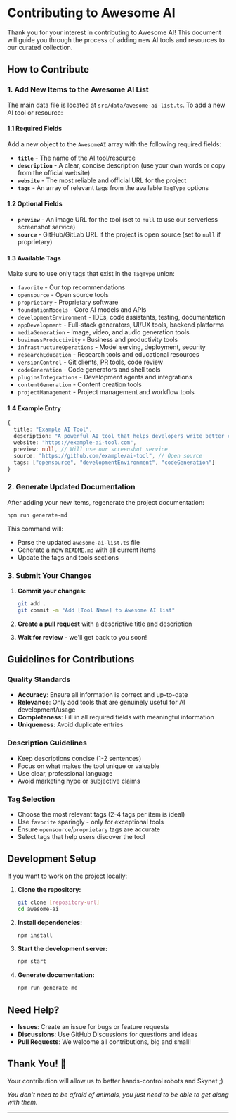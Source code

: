 # Contributing to Awesome AI

Thank you for your interest in contributing to Awesome AI! This document will guide you through the process of adding new AI tools and resources to our curated collection.

## How to Contribute

### 1. Add New Items to the Awesome AI List

The main data file is located at `src/data/awesome-ai-list.ts`. To add a new AI tool or resource:

#### 1.1 Required Fields

Add a new object to the `AwesomeAI` array with the following required fields:

- **`title`** - The name of the AI tool/resource
- **`description`** - A clear, concise description (use your own words or copy from the official website)
- **`website`** - The most reliable and official URL for the project
- **`tags`** - An array of relevant tags from the available `TagType` options

#### 1.2 Optional Fields

- **`preview`** - An image URL for the tool (set to `null` to use our serverless screenshot service)
- **`source`** - GitHub/GitLab URL if the project is open source (set to `null` if proprietary)

#### 1.3 Available Tags

Make sure to use only tags that exist in the `TagType` union:

- `favorite` - Our top recommendations
- `opensource` - Open source tools
- `proprietary` - Proprietary software
- `foundationModels` - Core AI models and APIs
- `developmentEnvironment` - IDEs, code assistants, testing, documentation
- `appDevelopment` - Full-stack generators, UI/UX tools, backend platforms
- `mediaGeneration` - Image, video, and audio generation tools
- `businessProductivity` - Business and productivity tools
- `infrastructureOperations` - Model serving, deployment, security
- `researchEducation` - Research tools and educational resources
- `versionControl` - Git clients, PR tools, code review
- `codeGeneration` - Code generators and shell tools
- `pluginsIntegrations` - Development agents and integrations
- `contentGeneration` - Content creation tools
- `projectManagement` - Project management and workflow tools

#### 1.4 Example Entry

```typescript
{
  title: "Example AI Tool",
  description: "A powerful AI tool that helps developers write better code",
  website: "https://example-ai-tool.com",
  preview: null, // Will use our screenshot service
  source: "https://github.com/example/ai-tool", // Open source
  tags: ["opensource", "developmentEnvironment", "codeGeneration"]
}
```

### 2. Generate Updated Documentation

After adding your new items, regenerate the project documentation:

```bash
npm run generate-md
```

This command will:
- Parse the updated `awesome-ai-list.ts` file
- Generate a new `README.md` with all current items
- Update the tags and tools sections

### 3. Submit Your Changes

1. **Commit your changes:**
   ```bash
   git add .
   git commit -m "Add [Tool Name] to Awesome AI list"
   ```

2. **Create a pull request** with a descriptive title and description
3. **Wait for review** - we'll get back to you soon! 

## Guidelines for Contributions

### Quality Standards

- **Accuracy**: Ensure all information is correct and up-to-date
- **Relevance**: Only add tools that are genuinely useful for AI development/usage
- **Completeness**: Fill in all required fields with meaningful information
- **Uniqueness**: Avoid duplicate entries

### Description Guidelines

- Keep descriptions concise (1-2 sentences)
- Focus on what makes the tool unique or valuable
- Use clear, professional language
- Avoid marketing hype or subjective claims

### Tag Selection

- Choose the most relevant tags (2-4 tags per item is ideal)
- Use `favorite` sparingly - only for exceptional tools
- Ensure `opensource`/`proprietary` tags are accurate
- Select tags that help users discover the tool

## Development Setup

If you want to work on the project locally:

1. **Clone the repository:**
   ```bash
   git clone [repository-url]
   cd awesome-ai
   ```

2. **Install dependencies:**
   ```bash
   npm install
   ```

3. **Start the development server:**
   ```bash
   npm start
   ```

4. **Generate documentation:**
   ```bash
   npm run generate-md
   ```

## Need Help?

- **Issues**: Create an issue for bugs or feature requests
- **Discussions**: Use GitHub Discussions for questions and ideas
- **Pull Requests**: We welcome all contributions, big and small!

## Thank You! 🎉

Your contribution will allow us to better hands-control robots and Skynet ;)

*You don't need to be afraid of animals, you just need to be able to get along with them.*

---
